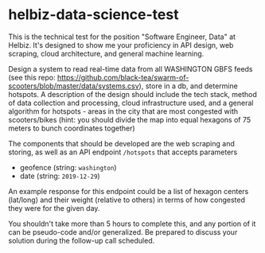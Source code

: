 # helbiz-data-science-test

This is the technical test for the position "Software Engineer, Data" at Helbiz. It's designed to show me your proficiency in API design, web scraping, cloud architecture, and general machine learning.

Design a system to read real-time data from all WASHINGTON GBFS feeds (see this repo: https://github.com/black-tea/swarm-of-scooters/blob/master/data/systems.csv), store in a db, and determine hotspots. A description of the design should include the tech stack, method of data collection and processing, cloud infrastructure used, and a general algorithm for hotspots - areas in the city that are most congested with scooters/bikes (hint: you should divide the map into equal hexagons of 75 meters to bunch coordinates together)

The components that should be developed are the web scraping and storing, as well as an API endpoint `/hotspots` that accepts parameters 
- geofence (string: `washington`)
- date (string: `2019-12-29`)

An example response for this endpoint could be a list of hexagon centers (lat/long) and their weight (relative to others) in terms of how congested they were for the given day.

You shouldn't take more than 5 hours to complete this, and any portion of it can be pseudo-code and/or generalized. Be prepared to discuss your solution during the follow-up call scheduled. 
